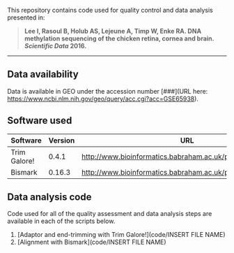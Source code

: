 This repository contains code used for quality control and data analysis presented in: 
> **Lee I, Rasoul B, Holub AS, Lejeune A, Timp W, Enke RA. DNA methylation sequencing of the chicken retina, cornea and brain. _Scientific Data_ 2016.**
----
## Data availability
Data is available in GEO under the accession number [###](URL here: https://www.ncbi.nlm.nih.gov/geo/query/acc.cgi?acc=GSE65938).
## Software used
| Software | Version | URL | 
| --- | --- | --- |
| Trim Galore! | 0.4.1 | http://www.bioinformatics.babraham.ac.uk/projects/trim_galore/  |
| Bismark | 0.16.3 | http://www.bioinformatics.babraham.ac.uk/projects/bismark/ |
## Data analysis code
Code used for all of the quality assessment and data analysis steps are available in each of the scripts below.
1. [Adaptor and end-trimming with Trim Galore!](code/INSERT FILE NAME)
1. [Alignment with Bismark](code/INSERT FILE NAME)
